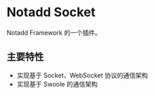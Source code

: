 # Notadd Socket

Notadd Framework 的一个插件。

## 主要特性

* 实现基于 Socket、WebSocket 协议的通信架构
* 实现基于 Swoole 的通信架构
